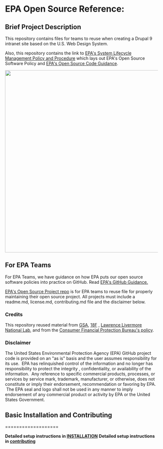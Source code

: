 # EPA Open Source Reference:

## Brief Project Description


This repository contains files for teams to reuse when creating a Drupal 9 intranet site based on the U.S. Web Design System.

Also, this repository contains the link to [EPA's System Lifecycle Management Policy and Procedure](https://www.epa.gov/irmpoli8/policy-procedures-and-guidance-system-life-cycle-management-slcm) which lays out EPA's Open Source Software Policy and [EPA's Open Source Code Guidance](https://www.epa.gov/developers/open-source-software-and-epa-code-repository-requirements).

<img src="https://user-images.githubusercontent.com/2470152/192600667-deff1564-29fb-4134-86fa-01a66b4b7d43.png" data-canonical-src="https://user-images.githubusercontent.com/2470152/192600667-deff1564-29fb-4134-86fa-01a66b4b7d43.png" width="600" />

## For EPA Teams

For EPA Teams, we have guidance on how EPA puts our open source software policies into practice on GitHub. Read [EPA's GitHub Guidance.](https://www.epa.gov/webguide/github-guidance)

[EPA's Open Source Project repo](https://github.com/USEPA/open-source-projects) is for EPA teams to reuse file for properly maintaining their open source project. All projects must include a readme.md, license.md, contributing.md file and the disclaimer below.

### Credits

This repository reused material from [GSA](https://www.gsa.gov/), [18F](https://18f.gsa.gov/) , [Lawrence Livermore National Lab](https://www.llnl.gov/), and from the [Consumer Financial Protection Bureau's policy](https://github.com/cfpb/source-code-policy).

### Disclaimer

The United States Environmental Protection Agency (EPA) GitHub project code is provided on an "as is" basis and the user assumes responsibility for its use.  EPA has relinquished control of the information and no longer has responsibility to protect the integrity , confidentiality, or availability of the information.  Any reference to specific commercial products, processes, or services by service mark, trademark, manufacturer, or otherwise, does not constitute or imply their endorsement, recommendation or favoring by EPA.  The EPA seal and logo shall not be used in any manner to imply endorsement of any commercial product or activity by EPA or the United States Government.


## Basic Installation and Contributing
===================

**Detailed setup instructions in [INSTALLATION](INSTALLATION.md)**
**Detailed setup instructions in [contributing](contributing.md)**
